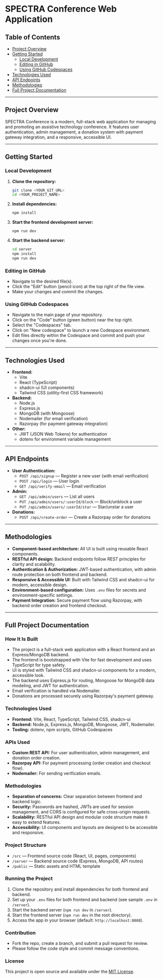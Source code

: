 # SPECTRA Conference Web Application

## Table of Contents
- [Project Overview](#project-overview)
- [Getting Started](#getting-started)
  - [Local Development](#local-development)
  - [Editing in GitHub](#editing-in-github)
  - [Using GitHub Codespaces](#using-github-codespaces)
- [Technologies Used](#technologies-used)
- [API Endpoints](#api-endpoints)
- [Methodologies](#methodologies)
- [Full Project Documentation](#full-project-documentation)

---

## Project Overview
SPECTRA Conference is a modern, full-stack web application for managing and promoting an assistive technology conference. It features user authentication, admin management, a donation system with payment gateway integration, and a responsive, accessible UI.

---

## Getting Started

### Local Development

1. **Clone the repository:**
   ```sh
   git clone <YOUR_GIT_URL>
   cd <YOUR_PROJECT_NAME>
   ```
2. **Install dependencies:**
   ```sh
   npm install
   ```
3. **Start the frontend development server:**
   ```sh
   npm run dev
   ```
4. **Start the backend server:**
   ```sh
   cd server
   npm install
   npm run dev
   ```

### Editing in GitHub
- Navigate to the desired file(s).
- Click the "Edit" button (pencil icon) at the top right of the file view.
- Make your changes and commit the changes.

### Using GitHub Codespaces
- Navigate to the main page of your repository.
- Click on the "Code" button (green button) near the top right.
- Select the "Codespaces" tab.
- Click on "New codespace" to launch a new Codespace environment.
- Edit files directly within the Codespace and commit and push your changes once you're done.

---

## Technologies Used
- **Frontend:**
  - Vite
  - React (TypeScript)
  - shadcn-ui (UI components)
  - Tailwind CSS (utility-first CSS framework)
- **Backend:**
  - Node.js
  - Express.js
  - MongoDB (with Mongoose)
  - Nodemailer (for email verification)
  - Razorpay (for payment gateway integration)
- **Other:**
  - JWT (JSON Web Tokens) for authentication
  - dotenv for environment variable management

---

## API Endpoints
- **User Authentication:**
  - `POST /api/signup` — Register a new user (with email verification)
  - `POST /api/login` — User login
  - `GET /api/verify-email` — Email verification
- **Admin:**
  - `GET /api/admin/users` — List all users
  - `PUT /api/admin/users/:userId/block` — Block/unblock a user
  - `PUT /api/admin/users/:userId/star` — Star/unstar a user
- **Donations:**
  - `POST /api/create-order` — Create a Razorpay order for donations

---

## Methodologies
- **Component-based architecture:** All UI is built using reusable React components.
- **RESTful API design:** Backend endpoints follow REST principles for clarity and scalability.
- **Authentication & Authorization:** JWT-based authentication, with admin route protection on both frontend and backend.
- **Responsive & Accessible UI:** Built with Tailwind CSS and shadcn-ui for modern, accessible design.
- **Environment-based configuration:** Uses `.env` files for secrets and environment-specific settings.
- **Payment Integration:** Secure payment flow using Razorpay, with backend order creation and frontend checkout.

---

## Full Project Documentation

### How It Is Built
- The project is a full-stack web application with a React frontend and an Express/MongoDB backend.
- The frontend is bootstrapped with Vite for fast development and uses TypeScript for type safety.
- UI is styled with Tailwind CSS and shadcn-ui components for a modern, accessible look.
- The backend uses Express.js for routing, Mongoose for MongoDB data modeling, and JWT for authentication.
- Email verification is handled via Nodemailer.
- Donations are processed securely using Razorpay's payment gateway.

### Technologies Used
- **Frontend:** Vite, React, TypeScript, Tailwind CSS, shadcn-ui
- **Backend:** Node.js, Express.js, MongoDB, Mongoose, JWT, Nodemailer.
- **Tooling:** dotenv, npm scripts, GitHub Codespaces

### APIs Used
- **Custom REST API:** For user authentication, admin management, and donation order creation.
- **Razorpay API:** For payment processing (order creation and checkout flow).
- **Nodemailer:** For sending verification emails.

### Methodologies
- **Separation of concerns:** Clear separation between frontend and backend logic.
- **Security:** Passwords are hashed, JWTs are used for session management, and CORS is configured for safe cross-origin requests.
- **Scalability:** RESTful API design and modular code structure make it easy to extend features.
- **Accessibility:** UI components and layouts are designed to be accessible and responsive.

### Project Structure
- `/src` — Frontend source code (React, UI, pages, components)
- `/server` — Backend source code (Express, MongoDB, API routes)
- `/public` — Static assets and HTML template

### Running the Project
1. Clone the repository and install dependencies for both frontend and backend.
2. Set up your `.env` files for both frontend and backend (see sample `.env` in `/server`).
3. Start the backend server (`npm run dev` in `/server`).
4. Start the frontend server (`npm run dev` in the root directory).
5. Access the app in your browser (default: `http://localhost:8080`).

### Contribution
- Fork the repo, create a branch, and submit a pull request for review.
- Please follow the code style and commit message conventions.

### License
This project is open source and available under the [MIT License](LICENSE).